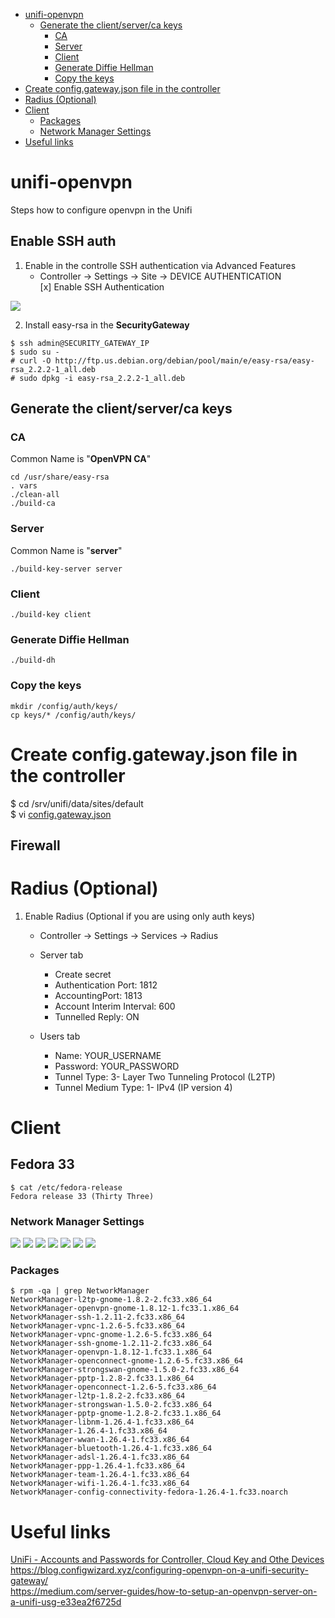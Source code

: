 - [unifi-openvpn](#unifi-openvpn)
  * [Generate the client/server/ca keys](#generate-the-client-server-ca-keys)
    + [CA](#ca)
    + [Server](#server)
    + [Client](#client)
    + [Generate Diffie Hellman](#generate-diffie-hellman)
    + [Copy the keys](#copy-the-keys)
- [Create config.gateway.json file in the controller](#create-configgatewayjson-file-in-the-controller)
- [Radius (Optional)](#radius--optional-)
- [Client](#client-1)
  * [Packages](#packages)
  * [Network Manager Settings](#network-manager-settings)
- [Useful links](#useful-links)

# unifi-openvpn
Steps how to configure openvpn in the Unifi

## Enable SSH auth
1) Enable in the controlle SSH authentication via Advanced Features
    - Controller -> Settings -> Site -> DEVICE AUTHENTICATION  
      [x] Enable SSH Authentication

![](/png/controller/controller-enable-ssh-auth.png)

2) Install easy-rsa in the **SecurityGateway**
```
$ ssh admin@SECURITY_GATEWAY_IP
$ sudo su -
# curl -O http://ftp.us.debian.org/debian/pool/main/e/easy-rsa/easy-rsa_2.2.2-1_all.deb
# sudo dpkg -i easy-rsa_2.2.2-1_all.deb
```

## Generate the client/server/ca keys
### CA
Common Name is "**OpenVPN CA**"
```
cd /usr/share/easy-rsa
. vars
./clean-all
./build-ca
```

### Server
Common Name is "**server**"
```
./build-key-server server
```

### Client
```
./build-key client
```
### Generate Diffie Hellman
```
./build-dh
```

### Copy the keys
```
mkdir /config/auth/keys/
cp keys/* /config/auth/keys/
```

# Create config.gateway.json file in the controller
$ cd /srv/unifi/data/sites/default  
$ vi [config.gateway.json](https://github.com/dougsland/unifi-openvpn/blob/main/CONTROLLER/srv/unifi/data/sites/default/config.gateway.json)

## Firewall

# Radius (Optional)

1) Enable Radius (Optional if you are using only auth keys)

   - Controller -> Settings -> Services -> Radius 

   - Server tab
     - Create secret
     - Authentication Port: 1812
     - AccountingPort: 1813
     - Account Interim Interval: 600
     - Tunnelled Reply: ON

   - Users tab
     - Name: YOUR_USERNAME
     - Password: YOUR_PASSWORD
     - Tunnel Type: 3- Layer Two Tunneling Protocol (L2TP)
     - Tunnel Medium Type: 1- IPv4 (IP version 4)


# Client
## Fedora 33

```
$ cat /etc/fedora-release 
Fedora release 33 (Thirty Three)
```
### Network Manager Settings

![](/png/NetworkManager/unifi_add_vpn_00.png)
![](/png/NetworkManager/unifi_add_vpn_01.png)
![](/png/NetworkManager/unifi_add_vpn_02.png)
![](/png/NetworkManager/unifi_add_vpn_03.png)
![](/png/NetworkManager/unifi_add_vpn_04.png)
![](/png/NetworkManager/unifi_add_vpn_05.png)
![](/png/NetworkManager/unifi_add_vpn_06.png)

### Packages
```
$ rpm -qa | grep NetworkManager
NetworkManager-l2tp-gnome-1.8.2-2.fc33.x86_64
NetworkManager-openvpn-gnome-1.8.12-1.fc33.1.x86_64
NetworkManager-ssh-1.2.11-2.fc33.x86_64
NetworkManager-vpnc-1.2.6-5.fc33.x86_64
NetworkManager-vpnc-gnome-1.2.6-5.fc33.x86_64
NetworkManager-ssh-gnome-1.2.11-2.fc33.x86_64
NetworkManager-openvpn-1.8.12-1.fc33.1.x86_64
NetworkManager-openconnect-gnome-1.2.6-5.fc33.x86_64
NetworkManager-strongswan-gnome-1.5.0-2.fc33.x86_64
NetworkManager-pptp-1.2.8-2.fc33.1.x86_64
NetworkManager-openconnect-1.2.6-5.fc33.x86_64
NetworkManager-l2tp-1.8.2-2.fc33.x86_64
NetworkManager-strongswan-1.5.0-2.fc33.x86_64
NetworkManager-pptp-gnome-1.2.8-2.fc33.1.x86_64
NetworkManager-libnm-1.26.4-1.fc33.x86_64
NetworkManager-1.26.4-1.fc33.x86_64
NetworkManager-wwan-1.26.4-1.fc33.x86_64
NetworkManager-bluetooth-1.26.4-1.fc33.x86_64
NetworkManager-adsl-1.26.4-1.fc33.x86_64
NetworkManager-ppp-1.26.4-1.fc33.x86_64
NetworkManager-team-1.26.4-1.fc33.x86_64
NetworkManager-wifi-1.26.4-1.fc33.x86_64
NetworkManager-config-connectivity-fedora-1.26.4-1.fc33.noarch
```


# Useful links
[UniFi - Accounts and Passwords for Controller, Cloud Key and Othe Devices](https://help.ui.com/hc/en-us/articles/204909374-UniFi-Accounts-and-Passwords-for-Controller-Cloud-Key-and-Other-Devices)  
https://blog.configwizard.xyz/configuring-openvpn-on-a-unifi-security-gateway/  
https://medium.com/server-guides/how-to-setup-an-openvpn-server-on-a-unifi-usg-e33ea2f6725d
